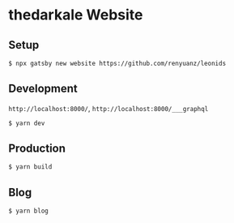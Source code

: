 # thedarkale Website

## Setup
```bash
$ npx gatsby new website https://github.com/renyuanz/leonids
```

## Development
`http://localhost:8000/`, `http://localhost:8000/___graphql`
```bash
$ yarn dev
```

## Production
```bash
$ yarn build
```

## Blog
```bash
$ yarn blog
```

